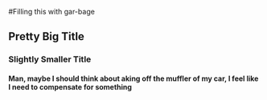 
#Filling this with gar-bage

## Pretty Big Title

### Slightly Smaller Title

#### Man, maybe I should think about aking off the muffler of my car, I feel like I need to compensate for something

